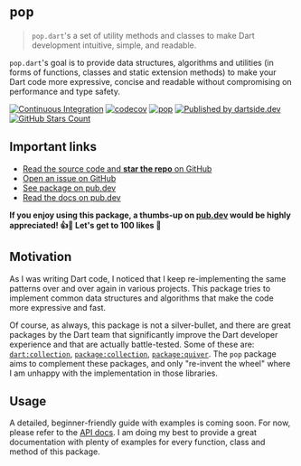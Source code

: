 # `pop`

> `pop.dart`'s a set of utility methods and classes to make Dart development intuitive, simple, and readable.

`pop.dart`'s goal is to provide data structures, algorithms and utilities (in forms of functions, classes and static extension methods) to make your Dart code more expressive, concise and readable without compromising on performance and type safety. 

[![Continuous Integration](https://github.com/dartsidedev/pop/workflows/Continuous%20Integration/badge.svg?branch=main)](https://github.com/dartsidedev/pop/actions) [![codecov](https://codecov.io/gh/dartsidedev/pop/branch/main/graph/badge.svg)](https://codecov.io/gh/dartsidedev/pop) [![pop](https://img.shields.io/pub/v/pop?label=pop&logo=dart)](https://pub.dev/packages/pop 'See pop package info on pub.dev') [![Published by dartside.dev](https://img.shields.io/static/v1?label=Published%20by&message=dartside.dev&logo=dart&logoWidth=30&color=40C4FF&labelColor=1d599b&labelWidth=100)](https://pub.dev/publishers/dartside.dev/packages) [![GitHub Stars Count](https://img.shields.io/github/stars/dartsidedev/pop?logo=github)](https://github.com/dartsidedev/pop 'Star me on GitHub!')

## Important links

* [Read the source code and **star the repo** on GitHub](https://github.com/dartsidedev/pop)
* [Open an issue on GitHub](https://github.com/dartsidedev/pop/issues)
* [See package on pub.dev](https://pub.dev/packages/pop)
* [Read the docs on pub.dev](https://pub.dev/documentation/pop/latest/)

**If you enjoy using this package, a thumbs-up on [pub.dev](https://pub.dev/packages/pop) would be highly appreciated! 👍💙 Let's get to 100 likes 🚀**

## Motivation

As I was writing Dart code, I noticed that I keep re-implementing the same patterns over and over again in various projects.
This package tries to implement common data structures and algorithms that make the code more expressive and fast.

Of course, as always, this package is not a silver-bullet, and there are great packages by the Dart team that significantly improve the Dart developer experience and that are actually battle-tested.
Some of these are: [`dart:collection`](https://api.dart.dev/stable/dart-collection/dart-collection-library.html), [`package:collection`](https://pub.dev/packages/collection), [`package:quiver`](https://pub.dev/packages/quiver).
The `pop` package aims to complement these packages, and only "re-invent the wheel" where I am unhappy with the implementation in those libraries.

## Usage

A detailed, beginner-friendly guide with examples is coming soon.
For now, please refer to the [API docs](https://pub.dev/documentation/pop/latest/).
I am doing my best to provide a great documentation with plenty of examples for every function, class and method of this package.
